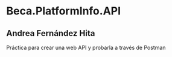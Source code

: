 # Beca.PlatformInfo.API
## Andrea Fernández Hita

Práctica para crear una web API y probarla a través de Postman
